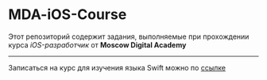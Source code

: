 # MDA-iOS-Course

Этот репозиторий содержит задания, выполняемые при прохождении курса *iOS-разработчик* от **Moscow Digital Academy**

***
Записаться на курс для изучения языка Swift можно по [ссылке](https://ios.m-d-a.ru/)
